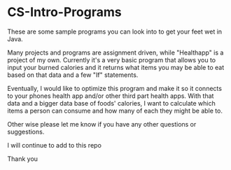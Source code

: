 # CS-Intro-Programs
These are some sample programs you can 
look into to get your feet wet in Java. 

Many projects and programs are assignment driven, while "Healthapp" 
is a project of my own. Currently it's a very basic program that 
allows you to input your burned calories and it returns what items 
you may be able to eat based on that data and a few "If" statements.

Eventually, I would like to optimize this program and make it so it
connects to your phones health app and/or other third part health 
apps. With that data and a bigger data base of foods' calories, I want 
to calculate which items a person can consume and how many of each 
they might be able to. 

Other wise please let me know if you have 
any other questions or suggestions. 

I will continue to add to this repo


Thank you

